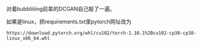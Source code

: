 对着bubbliiiing前辈的DCGAN自己敲了一遍。

如果是linux，把requirements.txt里pytorch网址改为 
```
https://download.pytorch.org/whl/cu102/torch-1.10.1%2Bcu102-cp38-cp38-linux_x86_64.whl
```
